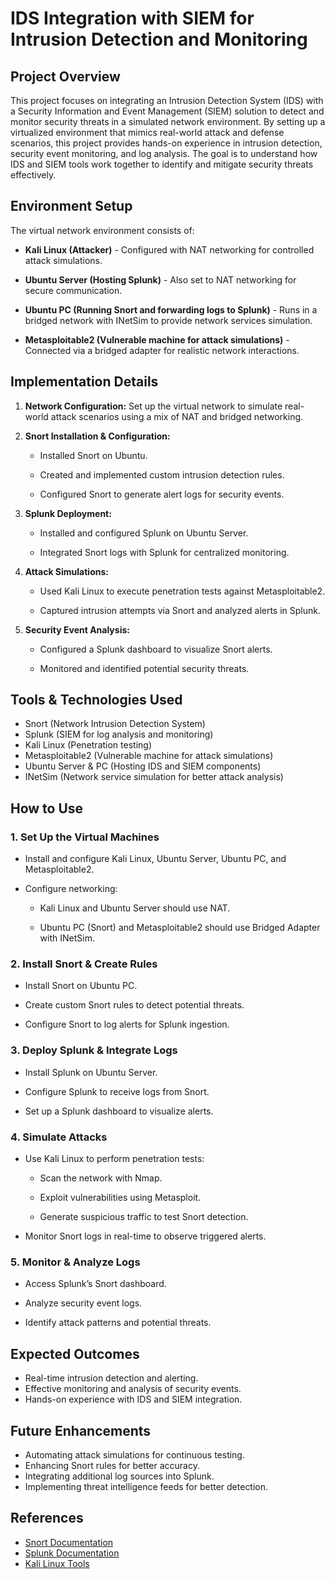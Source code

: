 # IDS Integration with SIEM for Intrusion Detection and Monitoring
## Project Overview

This project focuses on integrating an Intrusion Detection System (IDS) with a Security Information and Event Management (SIEM) solution to detect and monitor security threats in a simulated network environment. By setting up a virtualized environment that mimics real-world attack and defense scenarios, this project provides hands-on experience in intrusion detection, security event monitoring, and log analysis. The goal is to understand how IDS and SIEM tools work together to identify and mitigate security threats effectively.


## Environment Setup

The virtual network environment consists of:

- **Kali Linux (Attacker)** - Configured with NAT networking for controlled attack simulations.

- **Ubuntu Server (Hosting Splunk)** - Also set to NAT networking for secure communication.

- **Ubuntu PC (Running Snort and forwarding logs to Splunk)** - Runs in a bridged network with INetSim to provide network services simulation.

- **Metasploitable2 (Vulnerable machine for attack simulations)** - Connected via a bridged adapter for realistic network interactions.

## Implementation Details

1. **Network Configuration:** Set up the virtual network to simulate real-world attack scenarios using a mix of NAT and bridged networking.

2. **Snort Installation & Configuration:**

    - Installed Snort on Ubuntu.

    - Created and implemented custom intrusion detection rules.

    - Configured Snort to generate alert logs for security events.

3. **Splunk Deployment:**

    - Installed and configured Splunk on Ubuntu Server.

    - Integrated Snort logs with Splunk for centralized monitoring.

4. **Attack Simulations:**

    - Used Kali Linux to execute penetration tests against Metasploitable2.

    - Captured intrusion attempts via Snort and analyzed alerts in Splunk.

5. **Security Event Analysis:**

    - Configured a Splunk dashboard to visualize Snort alerts.

    - Monitored and identified potential security threats.

## Tools & Technologies Used

- Snort (Network Intrusion Detection System)
- Splunk (SIEM for log analysis and monitoring)
- Kali Linux (Penetration testing)
- Metasploitable2 (Vulnerable machine for attack simulations)
- Ubuntu Server & PC (Hosting IDS and SIEM components)
- INetSim (Network service simulation for better attack analysis)

## How to Use

### 1. **Set Up the Virtual Machines**

  - Install and configure Kali Linux, Ubuntu Server, Ubuntu PC, and Metasploitable2.

  - Configure networking:
      - Kali Linux and Ubuntu Server should use NAT.

      - Ubuntu PC (Snort) and Metasploitable2 should use Bridged Adapter with INetSim.

### 2. **Install Snort & Create Rules**

  - Install Snort on Ubuntu PC.

  - Create custom Snort rules to detect potential threats.

  - Configure Snort to log alerts for Splunk ingestion.

### 3. **Deploy Splunk & Integrate Logs**

  - Install Splunk on Ubuntu Server.

  - Configure Splunk to receive logs from Snort.

  - Set up a Splunk dashboard to visualize alerts.

### 4. **Simulate Attacks**

  - Use Kali Linux to perform penetration tests:

    - Scan the network with Nmap.

    - Exploit vulnerabilities using Metasploit.

    - Generate suspicious traffic to test Snort detection.

  - Monitor Snort logs in real-time to observe triggered alerts.

### 5. **Monitor & Analyze Logs**

  - Access Splunk’s Snort dashboard.

  - Analyze security event logs.

  - Identify attack patterns and potential threats.

## Expected Outcomes

- Real-time intrusion detection and alerting.
- Effective monitoring and analysis of security events.
- Hands-on experience with IDS and SIEM integration.

## Future Enhancements

- Automating attack simulations for continuous testing.
- Enhancing Snort rules for better accuracy.
- Integrating additional log sources into Splunk.
- Implementing threat intelligence feeds for better detection.
  
## References

- [Snort Documentation](https://www.snort.org/documents)
- [Splunk Documentation](https://docs.splunk.com/Documentation/Splunk)
- [Kali Linux Tools](https://www.kali.org/tools/)

